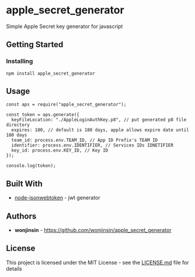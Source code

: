 # apple_secret_generator

Simple Apple Secret key generator for javascript

## Getting Started

### Installing

```
npm install apple_secret_generator
```

## Usage

```
const aps = require("apple_secret_generator");

const token = aps.generate({
  keyFileLocation: "./AppleLoginAuthKey.p8", // put generated p8 file directory
  expires: 180, // default is 180 days, apple allows expire date until 180 days 
  team_id: process.env.TEAM_ID, // App ID Prefix's TEAM ID
  identifier: process.env.IDENTIFIER, // Services IDs IDNETIFIER
  key_id: process.env.KEY_ID, // Key ID
});

console.log(token);

```

## Built With

* [node-jsonwebtoken](https://github.com/auth0/node-jsonwebtoken) - jwt generator

## Authors

* **wonjinsin** - https://github.com/wonjinsin/apple_secret_generator

## License

This project is licensed under the MIT License - see the [LICENSE.md](LICENSE.md) file for details